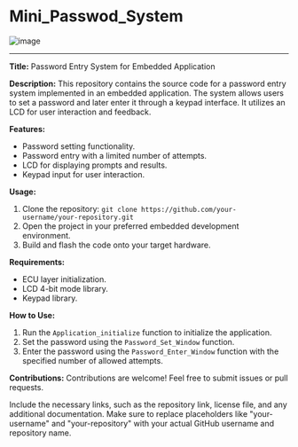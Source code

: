 # Mini_Passwod_System
![image](https://github.com/NaderMohamed325/Mini_Passwod_System/assets/112278447/69320eab-d726-42ff-a368-7b6502801917)


---

**Title:** Password Entry System for Embedded Application

**Description:**
This repository contains the source code for a password entry system implemented in an embedded application. The system allows users to set a password and later enter it through a keypad interface. It utilizes an LCD for user interaction and feedback.

**Features:**
- Password setting functionality.
- Password entry with a limited number of attempts.
- LCD for displaying prompts and results.
- Keypad input for user interaction.

**Usage:**
1. Clone the repository: `git clone https://github.com/your-username/your-repository.git`
2. Open the project in your preferred embedded development environment.
3. Build and flash the code onto your target hardware.

**Requirements:**
- ECU layer initialization.
- LCD 4-bit mode library.
- Keypad library.

**How to Use:**
1. Run the `Application_initialize` function to initialize the application.
2. Set the password using the `Password_Set_Window` function.
3. Enter the password using the `Password_Enter_Window` function with the specified number of allowed attempts.

**Contributions:**
Contributions are welcome! Feel free to submit issues or pull requests.


Include the necessary links, such as the repository link, license file, and any additional documentation. Make sure to replace placeholders like "your-username" and "your-repository" with your actual GitHub username and repository name.
